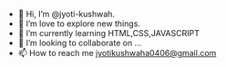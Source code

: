 - 👋 Hi, I’m @jyoti-kushwah.
- 👀 I’m love to explore new things.
- 🌱 I’m currently learning HTML,CSS,JAVASCRIPT
- 💞️ I’m looking to collaborate on ...
- 📫 How to reach me jyotikushwaha0406@gmail.com

<!---
jyoti-kushwah/jyoti-kushwah is a ✨ special ✨ repository because its `README.md` (this file) appears on your GitHub profile.
You can click the Preview link to take a look at your changes.
--->
